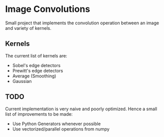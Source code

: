 # Image Convolutions
Small project that implements the convolution operation between an image and variety of kernels.

## Kernels
The current list of kernels are:

- Sobel's edge detectors
- Prewitt's edge detectors
- Average (Smoothing)
- Gaussian

## TODO
Current implementation is very naive and poorly optimized. Hence a small list of improvements to be made:
- Use Python Generators whenever possible
- Use vectorized/parallel operations from numpy
